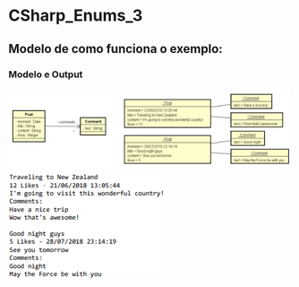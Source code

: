 # CSharp_Enums_3

## Modelo de como funciona o exemplo:

### Modelo e Output
<img src="/docs/enum_3.png" alt="Model 1"/>

<img src="/docs/enum_3_2.png" alt="Model 2"/>
